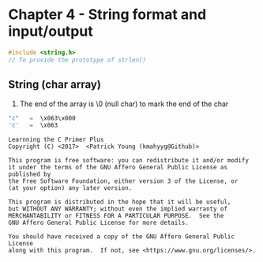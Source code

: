 # Chapter 4 - String format and input/output

```objectivec
#include <string.h>
// To provide the prototype of strlen()
```

## String (char array)

1. The end of the array is \0 (null char) to mark the end of the char

```objectivec
"c"   =  \x063\x000
'c'   =  \x063
```


    Learnning the C Primer Plus
    Copyright (C) <2017>  <Patrick Young (kmahyyg@Github)>

    This program is free software: you can redistribute it and/or modify
    it under the terms of the GNU Affero General Public License as published by
    the Free Software Foundation, either version 3 of the License, or
    (at your option) any later version.

    This program is distributed in the hope that it will be useful,
    but WITHOUT ANY WARRANTY; without even the implied warranty of
    MERCHANTABILITY or FITNESS FOR A PARTICULAR PURPOSE.  See the
    GNU Affero General Public License for more details.

    You should have received a copy of the GNU Affero General Public License
    along with this program.  If not, see <https://www.gnu.org/licenses/>.
